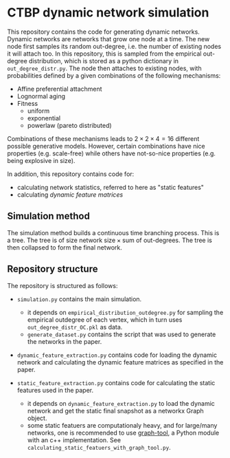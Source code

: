 # CTBP dynamic network simulation

This repository contains the code for generating dynamic networks. Dynamic networks are networks that grow one node at a time. The new node first samples its random out-degree, i.e. the number of existing nodes it will attach too. In this repository, this is sampled from the empirical out-degree distribution, which is stored as a python dictionary in `out_degree_distr.py`. The node then attaches to existing nodes, with probabilities defined by a given combinations of the following mechanisms:
* Affine preferential attachment
* Lognormal aging
* Fitness
    - uniform
    - exponential
    - powerlaw (pareto distributed)

Combinations of these mechanisms leads to $2 \times 2 \times 4 = 16$ different possible generative models. However, certain combinations have nice properties (e.g. scale-free) while others have not-so-nice properties (e.g. being explosive in size). 

In addition, this repository contains code for:
* calculating network statistics, referred to here as "static features"
* calculating *dynamic feature matrices*

## Simulation method
The simulation method builds a continuous time branching process. This is a tree. The tree is of size $\text{network size} \times \text{sum of out-degrees}$. The tree is then collapsed to form the  final network.


## Repository structure
The repository is structured as follows:

* `simulation.py` contains the main simulation.
    * it depends on `empirical_distribution_outdegree.py` for sampling the empirical outdegree of each vertex, which in turn uses `out_degree_distr_OC.pkl` as data.
    * `generate_dataset.py` contains the script that was used to generate the networks in the paper.

* `dynamic_feature_extraction.py` contains code for loading the dynamic network and calculating the dynamic feature matrices as specified in the paper.

* `static_feature_extraction.py` contains code for calculating the static features used in the paper. 
    * it depends on `dynamic_feature_extraction.py` to load the dynamic network and get the static final snapshot as a networkx Graph object.
    * some static featuers are computationaly heavy, and for large/many networks, one is recommended to use [graph-tool](https://graph-tool.skewed.de/), a Python module with an c++ implementation. See `calculating_static_featuers_with_graph_tool.py`.
